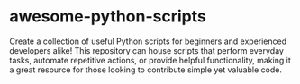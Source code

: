 # awesome-python-scripts
Create a collection of useful Python scripts for beginners and experienced developers alike! This repository can house scripts that perform everyday tasks, automate repetitive actions, or provide helpful functionality, making it a great resource for those looking to contribute simple yet valuable code.

